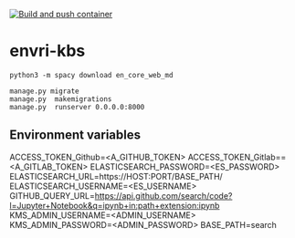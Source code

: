 [![Build and push container](https://github.com/QCDIS/KMS-generic/actions/workflows/make-relese.yml/badge.svg)](https://github.com/QCDIS/KMS-generic/actions/workflows/make-relese.yml)
# envri-kbs

```
python3 -m spacy download en_core_web_md
```
```
manage.py migrate
manage.py  makemigrations
manage.py  runserver 0.0.0.0:8000
```

## Environment variables

ACCESS_TOKEN_Github=<A_GITHUB_TOKEN>
ACCESS_TOKEN_Gitlab==<A_GITLAB_TOKEN>
ELASTICSEARCH_PASSWORD=<ES_PASSWORD>
ELASTICSEARCH_URL=https://HOST:PORT/BASE_PATH/
ELASTICSEARCH_USERNAME=<ES_USERNAME>
GITHUB_QUERY_URL=https://api.github.com/search/code?l=Jupyter+Notebook&q=ipynb+in:path+extension:ipynb
KMS_ADMIN_USERNAME=<ADMIN_USERNAME>
KMS_ADMIN_PASSWORD=<ADMIN_PASSWORD>
BASE_PATH=search